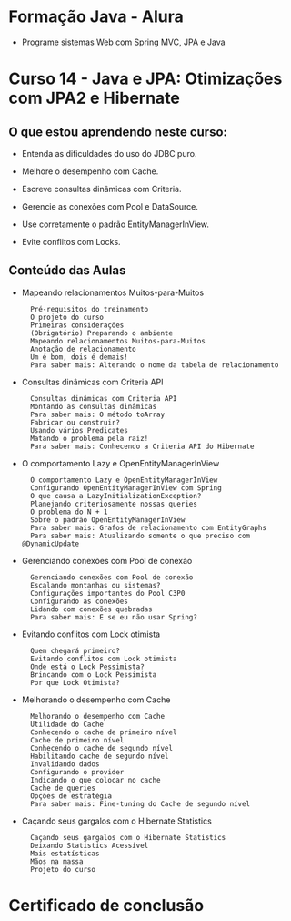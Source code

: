 # Formação Java - Alura
+ Programe sistemas Web com Spring MVC, JPA e Java

# Curso 14 - Java e JPA: Otimizações com JPA2 e Hibernate

## O que estou aprendendo neste curso:

+ Entenda as dificuldades do uso do JDBC puro.

+ Melhore o desempenho com Cache.

+ Escreve consultas dinâmicas com Criteria.

+ Gerencie as conexões com Pool e DataSource.

+ Use corretamente o padrão EntityManagerInView.

+ Evite conflitos com Locks.

## Conteúdo das Aulas

+ Mapeando relacionamentos Muitos-para-Muitos
                
        Pré-requisitos do treinamento
        O projeto do curso
        Primeiras considerações
        (Obrigatório) Preparando o ambiente
        Mapeando relacionamentos Muitos-para-Muitos
        Anotação de relacionamento
        Um é bom, dois é demais!
        Para saber mais: Alterando o nome da tabela de relacionamento

+ Consultas dinâmicas com Criteria API 
  
        Consultas dinâmicas com Criteria API
        Montando as consultas dinâmicas
        Para saber mais: O método toArray
        Fabricar ou construir?
        Usando vários Predicates
        Matando o problema pela raiz!
        Para saber mais: Conhecendo a Criteria API do Hibernate

+ O comportamento Lazy e OpenEntityManagerInView 
      
        O comportamento Lazy e OpenEntityManagerInView
        Configurando OpenEntityManagerInView com Spring
        O que causa a LazyInitializationException?
        Planejando criteriosamente nossas queries
        O problema do N + 1
        Sobre o padrão OpenEntityManagerInView
        Para saber mais: Grafos de relacionamento com EntityGraphs
        Para saber mais: Atualizando somente o que preciso com @DynamicUpdate
   
+ Gerenciando conexões com Pool de conexão
        
        Gerenciando conexões com Pool de conexão
        Escalando montanhas ou sistemas?
        Configurações importantes do Pool C3P0
        Configurando as conexões
        Lidando com conexões quebradas
        Para saber mais: E se eu não usar Spring? 
        
+ Evitando conflitos com Lock otimista 

        Quem chegará primeiro?
        Evitando conflitos com Lock otimista
        Onde está o Lock Pessimista?
        Brincando com o Lock Pessimista
        Por que Lock Otimista?

+ Melhorando o desempenho com Cache

        Melhorando o desempenho com Cache
        Utilidade do Cache
        Conhecendo o cache de primeiro nível
        Cache de primeiro nível
        Conhecendo o cache de segundo nível
        Habilitando cache de segundo nível
        Invalidando dados
        Configurando o provider
        Indicando o que colocar no cache
        Cache de queries
        Opções de estratégia
        Para saber mais: Fine-tuning do Cache de segundo nível

+ Caçando seus gargalos com o Hibernate Statistics 

        Caçando seus gargalos com o Hibernate Statistics
        Deixando Statistics Acessível
        Mais estatísticas
        Mãos na massa
        Projeto do curso

# Certificado de conclusão

<!-- ![certificado](certificate-alura.png) -->